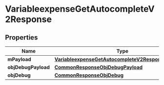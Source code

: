 

# VariableexpenseGetAutocompleteV2Response

## Properties

Name | Type | Description | Notes
------------ | ------------- | ------------- | -------------
**mPayload** | [**VariableexpenseGetAutocompleteV2ResponseMPayload**](VariableexpenseGetAutocompleteV2ResponseMPayload.md) |  | 
**objDebugPayload** | [**CommonResponseObjDebugPayload**](CommonResponseObjDebugPayload.md) |  |  [optional]
**objDebug** | [**CommonResponseObjDebug**](CommonResponseObjDebug.md) |  |  [optional]




